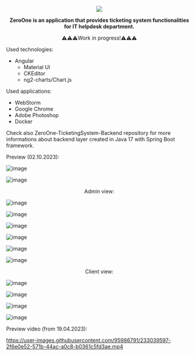 
<p align="center">
<img src="https://user-images.githubusercontent.com/95986791/225428948-b1a70c5b-f605-4b89-af0c-247d206ff284.png">
</p>

<p align="center"><b>ZeroOne is an application that provides ticketing system functionalities for IT helpdesk department.</b></p>
<p align="center">⚠️⚠️⚠️Work in progress!⚠️⚠️⚠️</b></p>


Used technologies:

  - Angular
    - Material UI
    - CKEditor
    - ng2-charts/Chart.js

Used applications:

- WebStorm
- Google Chrome
- Adobe Photoshop
- Docker

Check also ZeroOne-TicketingSystem-Backend repository for more informations about backend layer created in Java 17 with Spring Boot framework.

Preview (02.10.2023):

![image](https://github.com/Azure7896/ZeroOne-TicketingSystem-Frontend/assets/95986791/344c8ddb-2d35-4a24-b2e3-342eaaafcd6c)

![image](https://github.com/Azure7896/ZeroOne-TicketingSystem-Frontend/assets/95986791/9aefc387-a720-4648-accb-838e83ee387e)

<p align="center">Admin view:</b></p>

![image](https://github.com/Azure7896/ZeroOne-TicketingSystem-Frontend/assets/95986791/30cf9dbc-41f2-41ff-a0b6-588acf30a7de)

![image](https://github.com/Azure7896/ZeroOne-TicketingSystem-Frontend/assets/95986791/7e5d9d79-821b-44c0-8cb6-2ebef56c7483)

![image](https://github.com/Azure7896/ZeroOne-TicketingSystem-Frontend/assets/95986791/162512fd-6ae1-4563-a710-5fff2e0ea032)

![image](https://github.com/Azure7896/ZeroOne-TicketingSystem-Frontend/assets/95986791/82d1e9e8-ad30-40ea-b8ba-68a73611f152)

![image](https://github.com/Azure7896/ZeroOne-TicketingSystem-Frontend/assets/95986791/3d8cd144-3bd4-4887-bb84-15b8da5db12e)

![image](https://github.com/Azure7896/ZeroOne-TicketingSystem-Frontend/assets/95986791/6f8732c1-738d-4575-a225-51dba675c8d6)
<p align="center">Client view:</b></p>

![image](https://github.com/Azure7896/ZeroOne-TicketingSystem-Frontend/assets/95986791/2e755bff-dcd1-43e4-a129-002f1c450fcf)

![image](https://github.com/Azure7896/ZeroOne-TicketingSystem-Frontend/assets/95986791/fc2a0a2a-419a-415b-ab27-e563139899f7)

![image](https://github.com/Azure7896/ZeroOne-TicketingSystem-Frontend/assets/95986791/1c006cf0-5199-4ed6-ac9d-2bf5cfda6657)

![image](https://github.com/Azure7896/ZeroOne-TicketingSystem-Frontend/assets/95986791/75c7ece6-79ad-4397-8764-d9596f136d70)

Preview video (from 19.04.2023): 

https://user-images.githubusercontent.com/95986791/233039597-2f6e0e52-571b-44ac-a0c8-b0361c5fd3ae.mp4

